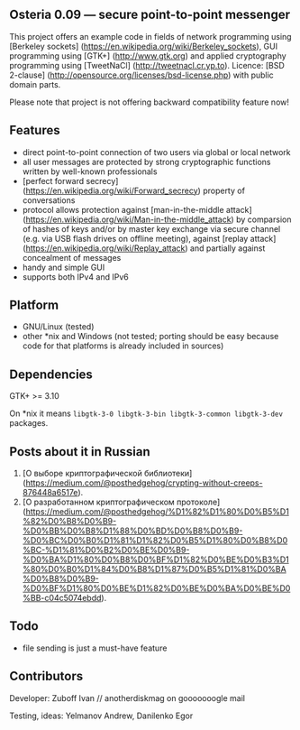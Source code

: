 ## Osteria 0.09 — secure point-to-point messenger
This project offers an example code in fields of network programming using [Berkeley sockets] (https://en.wikipedia.org/wiki/Berkeley_sockets), GUI programming using [GTK+] (http://www.gtk.org) and applied cryptography programming using [TweetNaCl] (http://tweetnacl.cr.yp.to).
Licence: [BSD 2-clause] (http://opensource.org/licenses/bsd-license.php) with public domain parts.

Please note that project is not offering backward compatibility feature now!

## Features
* direct point-to-point connection of two users via global or local network
* all user messages are protected by strong cryptographic functions written by well-known professionals
* [perfect forward secrecy] (https://en.wikipedia.org/wiki/Forward_secrecy) property of conversations
* protocol allows protection against [man-in-the-middle attack] (https://en.wikipedia.org/wiki/Man-in-the-middle_attack) by comparsion of hashes of keys and/or by master key exchange via secure channel (e.g. via USB flash drives on offline meeting), against [replay attack] (https://en.wikipedia.org/wiki/Replay_attack) and partially against concealment of messages
* handy and simple GUI
* supports both IPv4 and IPv6

## Platform
* GNU/Linux (tested)
* other *nix and Windows (not tested; porting should be easy because code for that platforms is already included in sources)

## Dependencies
GTK+ >= 3.10

On *nix it means `libgtk-3-0 libgtk-3-bin libgtk-3-common libgtk-3-dev` packages.

## Posts about it in Russian
1. [О выборе криптографической библиотеки] (https://medium.com/@posthedgehog/crypting-without-creeps-876448a6517e).
2. [О разработанном криптографическом протоколе] (https://medium.com/@posthedgehog/%D1%82%D1%80%D0%B5%D1%82%D0%B8%D0%B9-%D0%BB%D0%B8%D1%88%D0%BD%D0%B8%D0%B9-%D0%BC%D0%B0%D1%81%D1%82%D0%B5%D1%80%D0%B8%D0%BC-%D1%81%D0%B2%D0%BE%D0%B9-%D0%BA%D1%80%D0%B8%D0%BF%D1%82%D0%BE%D0%B3%D1%80%D0%B0%D1%84%D0%B8%D1%87%D0%B5%D1%81%D0%BA%D0%B8%D0%B9-%D0%BF%D1%80%D0%BE%D1%82%D0%BE%D0%BA%D0%BE%D0%BB-c04c5074ebdd).

## Todo
* file sending is just a must-have feature

## Contributors
Developer: Zuboff Ivan // anotherdiskmag on gooooooogle mail

Testing, ideas: Yelmanov Andrew, Danilenko Egor
